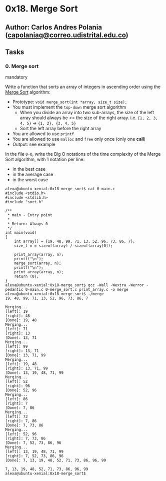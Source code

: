 # 0x18. Merge Sort

## Author: Carlos Andres Polania (capolaniaq@correo.udistrital.edu.co)

## Tasks

### 0. Merge sort

mandatory

Write a function that sorts an array of integers in ascending order using the  [Merge Sort](https://intranet.hbtn.io/rltoken/ZvYviJcNKY01aZFOJNBHQg "Merge Sort")  algorithm:

-   Prototype:  `void merge_sort(int *array, size_t size);`
-   You must implement the  `top-down`  merge sort algorithm
    -   When you divide an array into two sub-arrays, the size of the left array should always be <= the size of the right array. i.e.  `{1, 2, 3, 4, 5}`  ->  `{1, 2}, {3, 4, 5}`
    -   Sort the left array before the right array
-   You are allowed to use  `printf`
-   You are allowed to use  `malloc`  and  `free`  only once (only one  **call**)
-   Output: see example

In the file  `0-O`, write the Big O notations of the time complexity of the Merge Sort algorithm, with 1 notation per line:

-   in the best case
-   in the average case
-   in the worst case

```
alexa@ubuntu-xenial:0x18-merge_sort$ cat 0-main.c
#include <stdio.h>
#include <stdlib.h>
#include "sort.h"

/**
 * main - Entry point
 *
 * Return: Always 0
 */
int main(void)
{
    int array[] = {19, 48, 99, 71, 13, 52, 96, 73, 86, 7};
    size_t n = sizeof(array) / sizeof(array[0]);

    print_array(array, n);
    printf("\n");
    merge_sort(array, n);
    printf("\n");
    print_array(array, n);
    return (0);
}
alexa@ubuntu-xenial:0x18-merge_sort$ gcc -Wall -Wextra -Werror -pedantic 0-main.c 0-merge_sort.c print_array.c -o merge
alexa@ubuntu-xenial:0x18-merge_sort$ ./merge
19, 48, 99, 71, 13, 52, 96, 73, 86, 7

Merging...
[left]: 19
[right]: 48
[Done]: 19, 48
Merging...
[left]: 71
[right]: 13
[Done]: 13, 71
Merging...
[left]: 99
[right]: 13, 71
[Done]: 13, 71, 99
Merging...
[left]: 19, 48
[right]: 13, 71, 99
[Done]: 13, 19, 48, 71, 99
Merging...
[left]: 52
[right]: 96
[Done]: 52, 96
Merging...
[left]: 86
[right]: 7
[Done]: 7, 86
Merging...
[left]: 73
[right]: 7, 86
[Done]: 7, 73, 86
Merging...
[left]: 52, 96
[right]: 7, 73, 86
[Done]: 7, 52, 73, 86, 96
Merging...
[left]: 13, 19, 48, 71, 99
[right]: 7, 52, 73, 86, 96
[Done]: 7, 13, 19, 48, 52, 71, 73, 86, 96, 99

7, 13, 19, 48, 52, 71, 73, 86, 96, 99
alexa@ubuntu-xenial:0x18-merge_sort$
```

